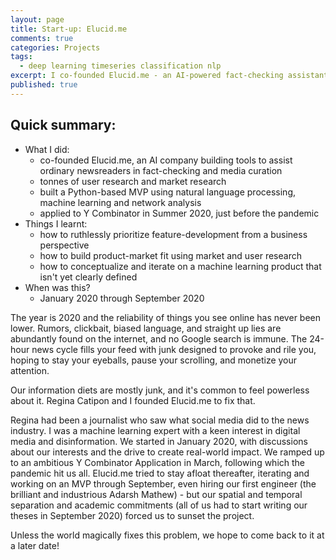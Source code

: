 ```yaml
---
layout: page
title: Start-up: Elucid.me
comments: true
categories: Projects
tags:
  - deep learning timeseries classification nlp
excerpt: I co-founded Elucid.me - an AI-powered fact-checking assistant for digital news...
published: true
---
```


## Quick summary:

- What I did:
    - co-founded Elucid.me, an AI company building tools to assist ordinary newsreaders in fact-checking and media curation
    - tonnes of user research and market research
    - built a Python-based MVP using natural language processing, machine learning and network analysis
    - applied to Y Combinator in Summer 2020, just before the pandemic
- Things I learnt:
    - how to ruthlessly prioritize feature-development from a business perspective
    - how to build product-market fit using market and user research
    - how to conceptualize and iterate on a machine learning product that isn't yet clearly defined
- When was this?
    - January 2020 through September 2020

The year is 2020 and the reliability of things you see online has never been lower. Rumors, clickbait, biased language, and straight up lies are abundantly found on the internet, and no Google search is immune. The 24-hour news cycle fills your feed with junk designed to provoke and rile you, hoping to stay your eyeballs, pause your scrolling, and monetize your attention.

Our information diets are mostly junk, and it's common to feel powerless about it. Regina Catipon and I founded Elucid.me to fix that.

Regina had been a journalist who saw what social media did to the news industry. I was a machine learning expert with a keen interest in digital media and disinformation. We started in January 2020, with discussions about our interests and the drive to create real-world impact. We ramped up to an ambitious Y Combinator Application in March, following which the pandemic hit us all. Elucid.me tried to stay afloat thereafter, iterating and working on an MVP through September, even hiring our first engineer (the brilliant and industrious Adarsh Mathew) - but our spatial and temporal separation and academic commitments (all of us had to start writing our theses in September 2020) forced us to sunset the project.

Unless the world magically fixes this problem, we hope to come back to it at a later date!
